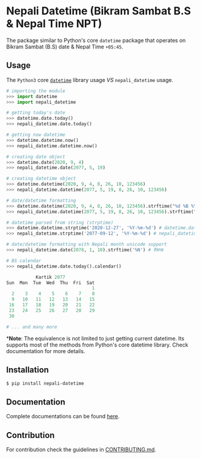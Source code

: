 # Nepali Datetime (Bikram Sambat B.S & Nepal Time NPT) 

The package similar to Python's core ``datetime`` package that
operates on Bikram Sambat (B.S) date & Nepal Time ``+05:45``.

## Usage
The `Python3` core [``datetime``](https://docs.python.org/3.5/library/datetime.html) library usage _VS_ `nepali_datetime` usage.
```python
# importing the module
>>> import datetime
>>> import nepali_datetime

# getting today's date
>>> datetime.date.today()
>>> nepali_datetime.date.today()

# getting now datetime
>>> datetime.datetime.now()
>>> nepali_datetime.datetime.now()

# creating date object
>>> datetime.date(2020, 9, 4)
>>> nepali_datetime.date(2077, 5, 19)

# creating datetime object
>>> datetime.datetime(2020, 9, 4, 8, 26, 10, 123456)
>>> nepali_datetime.datetime(2077, 5, 19, 8, 26, 10, 123456)

# date/datetime formatting
>>> datetime.datetime(2020, 9, 4, 8, 26, 10, 123456).strftime("%d %B %Y") # 04 September 2020
>>> nepali_datetime.datetime(2077, 5, 19, 8, 26, 10, 123456).strftime("%d %B %Y") # 19 Bhadau 2077

# datetime parsed from string (strptime)
>>> datetime.datetime.strptime('2020-12-27', '%Y-%m-%d') # datetime.datetime(2020, 12, 27, 0, 0)
>>> nepali_datetime.strptime('2077-09-12', '%Y-%m-%d') # nepali_datetime.datetime(2077, 9, 12, 0, 0)

# date/datetime formatting with Nepali month unicode support
>>> nepali_datetime.date(2078, 1, 10).strftime('%N') # वैशाख

# BS calendar
>>> nepali_datetime.date.today().calendar()

           Kartik 2077            
Sun  Mon  Tue  Wed  Thu  Fri  Sat
                                1
  2    3    4    5    6    7    8
  9   10   11   12   13   14   15
 16   17   18   19   20   21   22
 23   24   25   26   27   28   29
 30

# ... and many more
```

***Note**: The equivalence is not limited to just getting current datetime. Its 
supports most of the methods from Python's core datetime library. Check 
documentation for more details.


## Installation
```shell
$ pip install nepali-datetime
```


## Documentation
Complete documentations can be found [here](https://dxillar.github.io/nepali-datetime/).


## Contribution

For contribution check the guidelines in [CONTRIBUTING.md](https://github.com/dxillar/nepali-datetime/blob/master/CONTRIBUTING.md).
